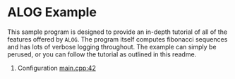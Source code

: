 # ALOG Example
This sample program is designed to provide an in-depth tutorial of all of the features offered by `ALOG`. The program itself computes fibonacci sequences and has lots of verbose logging throughout. The example can simply be perused, or you can follow the tutorial as outlined in this readme.

1. Configuration [main.cpp:42](https://github.ibm.com/watson-nlu/alog-cpp/master/tools/alog_fib_example/main.cpp#L42)